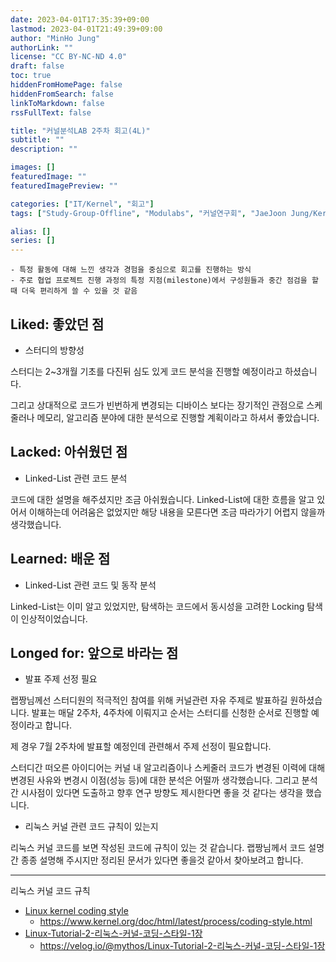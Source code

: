```yaml
---
date: 2023-04-01T17:35:39+09:00
lastmod: 2023-04-01T21:49:39+09:00
author: "MinHo Jung"
authorLink: ""
license: "CC BY-NC-ND 4.0"
draft: false
toc: true
hiddenFromHomePage: false
hiddenFromSearch: false
linkToMarkdown: false
rssFullText: false

title: "커널분석LAB 2주차 회고(4L)"
subtitle: ""
description: ""

images: []
featuredImage: ""
featuredImagePreview: ""

categories: ["IT/Kernel", "회고"]
tags: ["Study-Group-Offline", "Modulabs", "커널연구회", "JaeJoon Jung/KernelLab"]

alias: []
series: []
---
```


```
- 특정 활동에 대해 느낀 생각과 경험을 중심으로 회고를 진행하는 방식
- 주로 협업 프로젝트 진행 과정의 특정 지점(milestone)에서 구성원들과 중간 점검을 할 때 더욱 편리하게 쓸 수 있을 것 같음
```

## Liked: 좋았던 점
- 스터디의 방향성

스터디는 2~3개월 기초를 다진뒤 심도 있게 코드 분석을 진행할 예정이라고 하셨습니다.

그리고 상대적으로 코드가 빈번하게 변경되는 디바이스 보다는 장기적인 관점으로 스케줄러나 메모리, 알고리즘 분야에 대한 분석으로 진행할 계획이라고 하셔서 좋았습니다.




## Lacked: 아쉬웠던 점
- Linked-List 관련 코드 분석

코드에 대한 설명을 해주셨지만 조금 아쉬웠습니다. Linked-List에 대한 흐름을 알고 있어서 이해하는데 어려움은 없었지만 해당 내용을 모른다면 조금 따라가기 어렵지 않을까 생각했습니다.




## Learned: 배운 점
- Linked-List 관련 코드 및 동작 분석

Linked-List는 이미 알고 있었지만, 탐색하는 코드에서 동시성을 고려한 Locking 탐색이 인상적이었습니다.




## Longed for: 앞으로 바라는 점
- 발표 주제 선정 필요

랩짱님께선 스터디원의 적극적인 참여를 위해 커널관련 자유 주제로 발표하길 원하셨습니다. 발표는 매달 2주차, 4주차에 이뤄지고 순서는 스터디를 신청한 순서로 진행할 예정이라고 합니다. 

제 경우 7월 2주차에 발표할 예정인데 관련해서 주제 선정이 필요합니다. 

스터디간 떠오른 아이디어는 커널 내 알고리즘이나 스케줄러 코드가 변경된 이력에 대해 변경된 사유와 변경시 이점(성능 등)에 대한 분석은 어떨까 생각했습니다. 그리고 분석간 시사점이 있다면 도출하고 향후 연구 방향도 제시한다면 좋을 것 같다는 생각을 했습니다.



- 리눅스 커널 관련 코드 규칙이 있는지

리눅스 커널 코드를 보면 작성된 코드에 규칙이 있는 것 같습니다. 랩짱님께서 코드 설명간 종종 설명해 주시지만 정리된 문서가 있다면 좋을것 같아서 찾아보려고 합니다.



----

리눅스 커널 코드 규칙

- [Linux kernel coding style](https://www.kernel.org/doc/html/latest/process/coding-style.html)
  - https://www.kernel.org/doc/html/latest/process/coding-style.html
- [Linux-Tutorial-2-리눅스-커널-코딩-스타일-1장](https://velog.io/@mythos/Linux-Tutorial-2-%EB%A6%AC%EB%88%85%EC%8A%A4-%EC%BB%A4%EB%84%90-%EC%BD%94%EB%94%A9-%EC%8A%A4%ED%83%80%EC%9D%BC-1%EC%9E%A5)
  - https://velog.io/@mythos/Linux-Tutorial-2-리눅스-커널-코딩-스타일-1장

